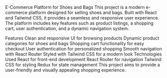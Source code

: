 E-Commerce Platform for Shoes and Bags
This project is a modern e-commerce platform designed for selling shoes and bags. Built with React and Tailwind CSS, it provides a seamless and responsive user experience. The platform includes key features such as product listings, a shopping cart, user authentication, and a dynamic navigation system.

Features
Clean and responsive UI for browsing products
Dynamic product categories for shoes and bags
Shopping cart functionality for easy checkout
User authentication for personalized shopping
Smooth navigation with React Router
Styled with Tailwind CSS for a modern look
Technologies Used
React for front-end development
React Router for navigation
Tailwind CSS for styling
Redux  for state management
This project aims to provide a user-friendly and visually appealing shopping experience.
